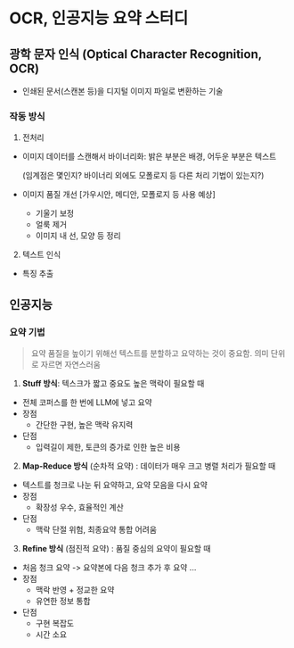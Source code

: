 # OCR, 인공지능 요약 스터디

## 광학 문자 인식 (Optical Character Recognition, OCR)
- 인쇄된 문서(스캔본 등)을 디지털 이미지 파일로 변환하는 기술

### 작동 방식
1. 전처리
- 이미지 데이터를 스캔해서 바이너리화: 밝은 부분은 배경, 어두운 부분은 텍스트

    (임계점은 몇인지? 바이너리 외에도 모폴로지 등 다른 처리 기법이 있는지?)
- 이미지 품질 개선 [가우시안, 메디안, 모폴로지 등 사용 예상]
    - 기울기 보정
    - 얼룩 제거
    - 이미지 내 선, 모양 등 정리

2. 텍스트 인식
- 특징 추출


## 인공지능

### 요약 기법
> 요약 품질을 높이기 위해선 텍스트를 분할하고 요약하는 것이 중요함.
  의미 단위로 자르면 자연스러움

1. **Stuff 방식**: 텍스크가 짧고 중요도 높은 맥락이 필요할 때
- 전체 코퍼스를 한 번에 LLM에 넣고 요약
- 장점
    - 간단한 구현, 높은 맥락 유지력
- 단점
    - 입력길이 제한, 토큰의 증가로 인한 높은 비용


2. **Map-Reduce 방식** (순차적 요약) : 데이터가 매우 크고 병렬 처리가 필요할 때
- 텍스트를 청크로 나눈 뒤 요약하고, 요약 모음을 다시 요약
- 장점
    - 확장성 우수, 효율적인 계산
- 단점
    - 맥락 단절 위험, 최종요약 통합 어려움


3. **Refine 방식** (점진적 요약) : 품질 중심의 요약이 필요할 때
- 처음 청크 요약 -> 요약본에 다음 청크 추가 후 요약 ...
- 장점
    - 맥락 반영 + 정교한 요약
    - 유연한 정보 통합
- 단점
    - 구현 복잡도
    - 시간 소요